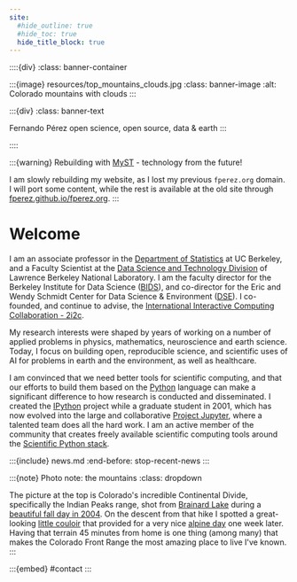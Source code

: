 ```yaml
---
site:
  #hide_outline: true
  #hide_toc: true
  hide_title_block: true
---
```


::::{div}
:class: banner-container

  :::{image} resources/top_mountains_clouds.jpg
  :class: banner-image
  :alt: Colorado mountains with clouds
  :::

  :::{div}
  :class: banner-text

  Fernando Pérez
  <span class="banner-subtext">
  open science, open source, data & earth</span>
  :::

::::


:::{warning} Rebuilding with [MyST](https://mystmd) - technology from the future! 

I am slowly rebuilding my website, as I lost my previous `fperez.org` domain. I will port some content, while the rest is available at the old site through [fperez.github.io/fperez.org](https://fperez.github.io/fperez.org).
:::


# Welcome

I am an associate professor in the [Department of Statistics](http://statistics.berkeley.edu) at UC Berkeley, and a Faculty Scientist at the [Data Science and Technology Division](https://crd.lbl.gov/departments/data-science-and-technology) of Lawrence Berkeley National Laboratory. I am the faculty director for the Berkeley Institute for Data Science ([BIDS](http://bids.berkeley.edu)), and co-director for the Eric and Wendy Schmidt Center for Data Science & Environment ([DSE](https://dse.berkeley.edu/)). I co-founded, and continue to advise, the [International Interactive Computing Collaboration - 2i2c](https://2i2c.org).

My research interests were shaped by years of working on a number of applied problems in physics, mathematics, neuroscience and earth science. Today, I focus on building open, reproducible science, and scientific uses of AI for problems in earth and the environment, as well as healthcare.

I am convinced that we need better tools for scientific computing, and that our efforts to build them based on the [Python](http://www.python.org) language can make a significant difference to how research is conducted and disseminated. I created the [IPython](http://ipython.org) project while a graduate student in 2001, which has now evolved into the large and collaborative [Project Jupyter](), where a talented team does all the hard work. I am an active member of the community that creates freely available scientific computing tools around the [Scientific Python stack](http://scientific-python.org).


:::{include} news.md
:end-before: stop-recent-news
:::

:::{note} Photo note: the mountains
:class: dropdown

The picture at the top is Colorado's incredible Continental Divide, specifically the Indian Peaks range, shot from [Brainard Lake](http://maps.google.com/maps/place?cid=1317471477502605538&q=brainard+lake,+colorado&hl=en) during a [beautiful fall day in 2004](https://photos.app.goo.gl/a3T1FoFUuaskh41JA). On the descent from that hike I spotted a great-looking [little couloir](https://photos.app.goo.gl/NQQKFGVR3QklzPZ52) that provided for a very nice [alpine day](http://picasaweb.google.com/fdo.perez/CouloirLittlePawneePeak) one week later. Having that terrain 45 minutes from home is one thing (among many) that makes the Colorado Front Range the most amazing place to live I've known.
:::


:::{embed} #contact
:::
